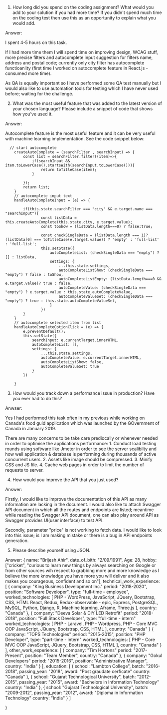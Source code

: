 1. How long did you spend on the coding assignment? What would you add to your solution if you had more time? If you didn't spend much time on the coding test then use this as an opportunity to explain what you would add.

Answer: 

I spent 4-5 hours on this task. 

If I had more time them I will spend time on improving design, WCAG stuff, more precise filters and autocomplete input suggestion for filters name, address and postal code; currently only city filter has autocomplete functioanlity (first time I worked on autocomplete feature in React.js - consumed more time). 

As QA is equally important so I have performed some QA test manually but I would also like to use automation tools for testing which I have never used before; waiting for the challenge.

2. What was the most useful feature that was added to the latest version of your chosen language? Please include a snippet of code that shows how you've used it.

Answer:

Autocomplete feature is the most useful feature and it can be very useful with machine learning implementation. See the code snippet below:
```````````````````````````````````````````````````````````````````````````````````````````````````````````````````````````
  // start autocomplete
    createAutoComplete = (searchFilter , searchInput) => {
        const list = searchFilter.filter((item)=>{
            if(searchInput && item.toLowerCase().startsWith(searchInput.toLowerCase())){
                return toTitleCase(item);
            }
            
        });
        return list;
    }
    // autocomplete input text
    handleAutoCompleteInput = (e) => {
        
        if(this.state.searchFilter === "city" && e.target.name === "searchInput"){
                const listData = this.createAutoComplete(this.state.city, e.target.value);
                const toShow = (listData.length===0) ? false:true;

                const checkSingleData = (listData.length === 1)? (listData[0] === toTitleCase(e.target.value)) ? 'empty' : 'full-list' : 'full-list';
                this.setState({
                    autoCompleteList: (checkSingleData === "empty") ? [] : listData,
                    settings: {
                        ...this.state.settings,
                        autoCompleteListShow: (checkSingleData === "empty") ? false : toShow,
                        autoCompleteListEmpty: (listData.length===0 && e.target.value)? true : false,
                        autoCompleteValue: (checkSingleData === "empty") ? e.target.value : this.state.autoCompleteValue,
                        autoCompleteValueSet: (checkSingleData === "empty") ? true : this.state.autoCompleteValueSet,
                    }
                })
        }
    }
    // autocomplete selected item from list
    handleAutoCompleteOptionClick = (e) => {
        e.preventDefault();
        this.setState({
            searchInput: e.currentTarget.innerHTML,
            autoCompleteList: [],
            settings: {
                ...this.state.settings,
                autoCompleteValue: e.currentTarget.innerHTML,
                autoCompleteListShow: false,
                autoCompleteValueSet: true
            }
        })
              
    }
```````````````````````````````````````````````````````````````````````````````````````````````````````````````````````````
3. How would you track down a performance issue in production? Have you ever had to do this?

Anwser:

Yes I had performed this task often in my previous while working on Canada's food guid application which was launched by the GOvernment of Canada in January 2019.

There are many concerns to be take care prediocally or whenever needed in order to optimise the applications performance:
    1. Conduct load testing rounds using software like Jmeter in order to see the server scalibilty and how well application & database is performing during thousands of active concurrent users.
    2. Assets like image should be compressed.
    3. Minify CSS and JS file.
    4. Cache web pages in order to limit the number of requests to server.

4. How would you improve the API that you just used?

Answer: 

Firstly, I would like to improve the documentation of this API as many information are lacking in the document. I would also like to attach Swagger API document in which all the routes and endpoints are listed; meantime while reading the Swagger API document, one can also play around API as Swagger provides UI(user interface) to test API. 

Secondly, parameter "price" is not working to fetch data. I would like to look into this issue; is I am making mistake or there is a bug in API endpoints generation.

5. Please describe yourself using JSON.

Answer:
{
    name: "Brijesh Ahir",
    date_of_bith: "2/09/1991",
    Age: 28,
    hobby: ["cricket", "curious to learn new things by always searching on Google or from other sources wih respect to grabbing more and more knowledge as I believe the more knowledge you have more you will deliver and it also makes you courageous, confident and so on"],
    technical_work_experience: [
        {
            company: "King Business Development Inc."
            period: "2018-2020",
            position: "Software Developer",
            type: "full-time - employee",
            worked_technologies: [
                PHP - WordPress,
                JavaScript,
                JQuery,
                Bootstrap,
                CSS,
                HTML
                React,
                Redux,
                Redux-observable - epic,
                Express,
                PostgreSQL,
                MySQL,
                Python,
                Django,
                R,
                Machine learning,
                Aframe,
                Three.js
            ],
            country: "Canada"
        },
        {
            company: "Deeva Solar & DIY LED Retrofit"
            period: "2018-2018",
            position: "Full Stack Developer",
            type: "full-time - intern"
            worked_technologies: [
                PHP - Laravel,
                PHP - Wordpress,
                PHP - Core MVC OOP
                JavaScript,
                JQuery,
                Bootstrap,
                CSS,
                HTML
            ],
            country: "Canada"
        }
        {
            company: "TOPS Technologies"
            period: "2015-2015",
            position: "PHP Developer",
            type: "part-time - intern"
            worked_technologies: [
                PHP - Core MVC OOP
                JavaScript,
                JQuery,
                Bootstrap,
                CSS,
                HTML
            ],
            country: "Canada"
        }
    ],
    other_work_experience: [
        {
            company: "Tim Hortons"
            period: "2017-Present",
            position: "Team Member",
            country: "Canada"
        },
        {
            company: "Gokul Developers"
            period: "2015-2016",
            position: "Administrative Manager",
            country: "India"
        }
    ],
    education: [
        {
            school: "Lambton College",
            batch: "2016-2018",
            passing_year: "2018",
            award: "Post graudate cerficate"
            country: "Canada"
        },
        {
            school: "Gujarat Technological University",
            batch: "2012-2015",
            passing_year: "2015",
            award: "Bachelors in Information Technology"
            country: "India"
        },
        {
            school: "Gujarat Technological University",
            batch: "2009-2012",
            passing_year: "2012",
            award: "Diploma in Information Technology"
            country: "India"
        }
    ]

}